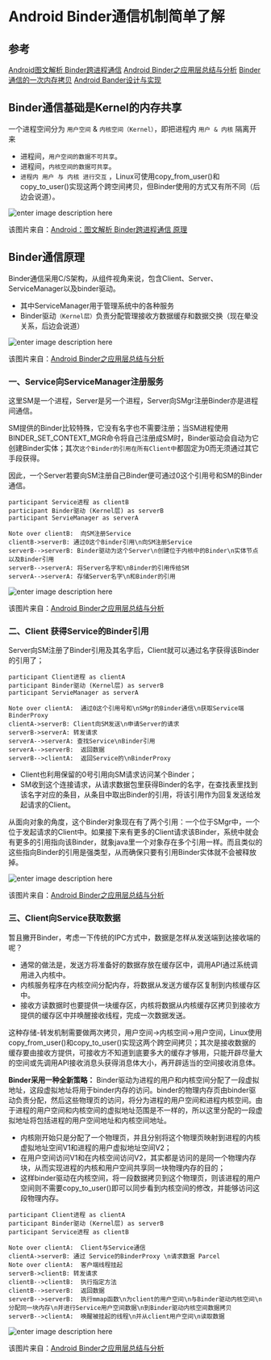# Android Binder通信机制简单了解


## 参考
[Android图文解析 Binder跨进程通信](http://blog.csdn.net/carson_ho/article/details/73560642)
[Android Binder之应用层总结与分析](https://juejin.im/entry/59c9cd8e518825745c636ffd)
[Binder通信的一次内存拷贝](http://blog.csdn.net/xiaojsj111/article/details/31422175)
[Android Bander设计与实现](http://blog.csdn.net/universus/article/details/6211589)


## Binder通信基础是Kernel的内存共享

一个进程空间分为 `用户空间` & `内核空间（Kernel）`，即把进程内 `用户 & 内核` 隔离开来 
+ 进程间，`用户空间的数据不可共享`。
+ 进程间，`内核空间的数据可共享`。
+ `进程内 用户 与 内核 进行交互` ，Linux可使用copy_from_user()和copy_to_user()实现这两个跨空间拷贝，但Binder使用的方式又有所不同（后边会说道）。

![enter image description here](https://raw.githubusercontent.com/AndroidAppCodeDemo/Android_AIDL_Demo/master/image/001.png)

该图片来自：[Android：图文解析 Binder跨进程通信 原理](http://blog.csdn.net/carson_ho/article/details/73560642)

## Binder通信原理
Binder通信采用C/S架构，从组件视角来说，包含Client、Server、ServiceManager以及binder驱动。
+ 其中ServiceManager用于管理系统中的各种服务
+ Binder驱动`（Kernel层）`负责分配管理接收方数据缓存和数据交换（现在晕没关系，后边会说道）

![enter image description here](https://raw.githubusercontent.com/AndroidAppCodeDemo/Android_AIDL_Demo/master/image/002.png)

该图片来自：[Android Binder之应用层总结与分析](https://juejin.im/entry/59c9cd8e518825745c636ffd)



### 一、Service向ServiceManager注册服务


这里SM是一个进程，Server是另一个进程，Server向SMgr注册Binder亦是进程间通信。

SM提供的Binder比较特殊，它没有名字也不需要注册；当SM进程使用BINDER_SET_CONTEXT_MGR命令将自己注册成SM时，Binder驱动会自动为它创建Binder实体；其次`这个Binder的引用在所有Client中`都固定为0而无须通过其它手段获得。

因此，一个Server若要向SM注册自己Binder便可通过0这个引用号和SM的Binder通信。

```sequence
participant Service进程 as clientB
participant Binder驱动 (Kernel层) as serverB
participant ServieManager as serverA

Note over clientB:  向SM注册Service
clientB->serverB: 通过0这个Binder引用\n向SM注册Service
serverB-->serverB: Binder驱动为这个Server\n创建位于内核中的Binder\n实体节点以及Binder引用
serverB-->serverA: 将Server名字和\nBinder的引用传给SM
serverA-->serverA: 存储Server名字\n和Binder的引用
```

![enter image description here](https://raw.githubusercontent.com/AndroidAppCodeDemo/Android_AIDL_Demo/master/image/003.png)

该图片来自：[Android Binder之应用层总结与分析](https://juejin.im/entry/59c9cd8e518825745c636ffd)


### 二、Client 获得Service的Binder引用


Server向SM注册了Binder引用及其名字后，Client就可以通过名字获得该Binder的引用了；


```sequence
participant Client进程 as clientA 
participant Binder驱动 (Kernel层) as serverB
participant ServieManager as serverA

Note over clientA:  通过0这个引用号和\nSMgr的Binder通信\n获取Service端BinderProxy
clientA->serverB: Client向SM发送\n申请Server的请求
serverB->serverA: 转发请求
serverA-->serverA: 查找Service\nBinder引用
serverA-->serverB:  返回数据
serverB-->clientA:  返回Service的\nBinderProxy

```
+ Client也利用保留的0号引用向SM请求访问某个Binder；
+ SM收到这个连接请求，从请求数据包里获得Binder的名字，在查找表里找到该名字对应的条目，从条目中取出Binder的引用，将该引用作为回复发送给发起请求的Client。

从面向对象的角度，这个Binder对象现在有了两个引用：一个位于SMgr中，一个位于发起请求的Client中。如果接下来有更多的Client请求该Binder，系统中就会有更多的引用指向该Binder，就象java里一个对象存在多个引用一样。而且类似的这些指向Binder的引用是强类型，从而确保只要有引用Binder实体就不会被释放掉。

![enter image description here](https://raw.githubusercontent.com/AndroidAppCodeDemo/Android_AIDL_Demo/master/image/004.png)

该图片来自：[Android Binder之应用层总结与分析](https://juejin.im/entry/59c9cd8e518825745c636ffd)

### 三、Client向Service获取数据


暂且撇开Binder，考虑一下传统的IPC方式中，数据是怎样从发送端到达接收端的呢？

+ 通常的做法是，发送方将准备好的数据存放在缓存区中，调用API通过系统调用进入内核中。
+ 内核服务程序在内核空间分配内存，将数据从发送方缓存区复制到内核缓存区中。
+ 接收方读数据时也要提供一块缓存区，内核将数据从内核缓存区拷贝到接收方提供的缓存区中并唤醒接收线程，完成一次数据发送。

这种存储-转发机制需要做两次拷贝，用户空间->内核空间->用户空间，Linux使用copy_from_user()和copy_to_user()实现这两个跨空间拷贝；其次是接收数据的缓存要由接收方提供，可接收方不知道到底要多大的缓存才够用，只能开辟尽量大的空间或先调用API接收消息头获得消息体大小，再开辟适当的空间接收消息体。


**Binder采用一种全新策略：**
Binder驱动为进程的用户和内核空间分配了一段虚拟地址，这段虚拟地址将用于binder内存的访问。binder的物理内存页由binder驱动负责分配，然后这些物理页的访问，将分为进程的用户空间和进程内核空间。由于进程的用户空间和内核空间的虚拟地址范围是不一样的，所以这里分配的一段虚拟地址将包括进程的用户空间地址和内核空间地址。

+ 内核刚开始只是分配了一个物理页，并且分别将这个物理页映射到进程的内核虚拟地址空间V1和进程的用户虚拟地址空间V2；
+ 在用户空间访问V1和在内核空间访问V2，其实都是访问的是同一个物理内存块，从而实现进程的内核和用户空间共享同一块物理内存的目的；
+ 这样binder驱动在内核空间，将一段数据拷贝到这个物理页，则该进程的用户空间则不需要copy_to_user()即可以同步看到内核空间的修改，并能够访问这段物理内存。


```sequence
participant Client进程 as clientA 
participant Binder驱动 (Kernel层) as serverB
participant Service进程 as clientB

Note over clientA:  Client与Service通信
clientA->serverB: 通过 Service的BinderProxy \n请求数据 Parcel
Note over clientA:  客户端线程挂起
serverB->clientB: 转发请求
clientB-->clientB:  执行指定方法
clientB-->serverB:  返回数据
serverB-->serverB:  执行mmap函数\n为client的用户空间\n与Binder驱动内核空间\n分配同一块内存\n并进行Service用户空间数据\n到Binder驱动内核空间数据拷贝
serverB-->clientA:  唤醒被挂起的线程\n并从client用户空间\n读取数据
```

![enter image description here](https://raw.githubusercontent.com/AndroidAppCodeDemo/Android_AIDL_Demo/master/image/005.png)

该图片来自：[Android Binder之应用层总结与分析](https://juejin.im/entry/59c9cd8e518825745c636ffd)
